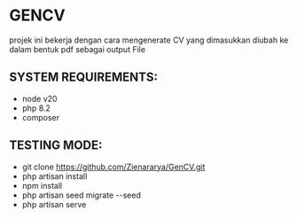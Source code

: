# GENCV
projek ini bekerja dengan cara mengenerate CV yang dimasukkan diubah ke dalam bentuk pdf sebagai output File
## SYSTEM REQUIREMENTS:
- node v20
- php 8.2
- composer
## TESTING MODE:
- git clone https://github.com/Zienararya/GenCV.git
- php artisan install
- npm install
- php artisan seed migrate --seed
- php artisan serve
